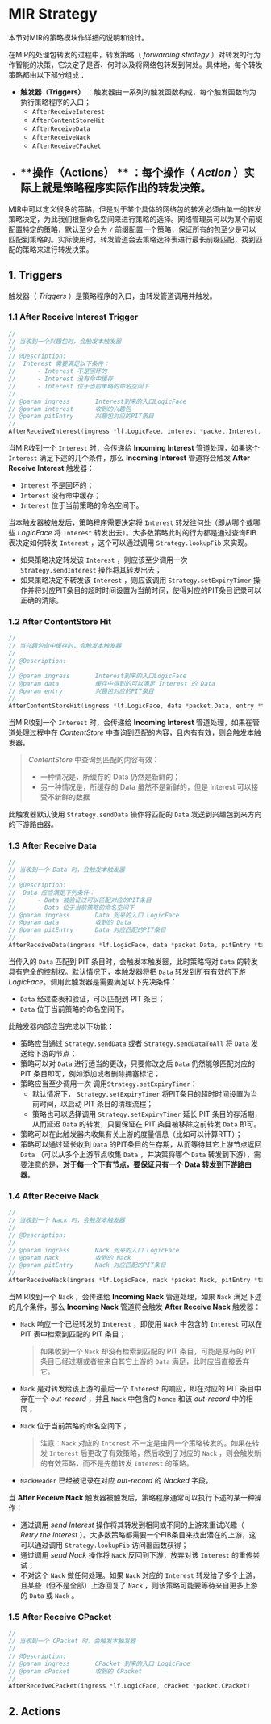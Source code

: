 # MIR Strategy

本节对MIR的策略模块作详细的说明和设计。

在MIR的处理包转发的过程中，转发策略（ *forwarding strategy* ）对转发的行为作智能的决策，它决定了是否、何时以及将网络包转发到何处。具体地，每个转发策略都由以下部分组成：

- **触发器（Triggers）** ：触发器由一系列的触发函数构成，每个触发函数均为执行策略程序的入口；
  - `AfterReceiveInterest`
  - `AfterContentStoreHit`
  - `AfterReceiveData`
  - `AfterReceiveNack`
  - `AfterReceiveCPacket`
- **操作（Actions） ** ：每个操作（ *Action* ）实际上就是策略程序实际作出的转发决策。
  - 

MIR中可以定义很多的策略，但是对于某个具体的网络包的转发必须由单一的转发策略决定，为此我们根据命名空间来进行策略的选择。网络管理员可以为某个前缀配置特定的策略，默认至少会为 `/` 前缀配置一个策略，保证所有的包至少是可以匹配到策略的。实际使用时，转发管道会去策略选择表进行最长前缀匹配，找到匹配的策略来进行转发决策。

## 1. Triggers

触发器（ *Triggers* ）是策略程序的入口，由转发管道调用并触发。

### 1.1 After Receive Interest Trigger

```go
//
// 当收到一个兴趣包时，会触发本触发器
//
// @Description:
//	Interest 需要满足以下条件：
//		- Interest 不是回环的
//		- Interest 没有命中缓存
//		- Interest 位于当前策略的命名空间下
//
// @param ingress		Interest到来的入口LogicFace
// @param interest		收到的兴趣包
// @param pitEntry		兴趣包对应的PIT条目
//
AfterReceiveInterest(ingress *lf.LogicFace, interest *packet.Interest, pitEntry *table.PITEntry)
```

当MIR收到一个 `Interest` 时，会传递给 **Incoming Interest** 管道处理，如果这个 `Interest` 满足下述的几个条件，那么 **Incoming Interest** 管道将会触发 **After Receive Interest** 触发器：

- `Interest` 不是回环的；
- `Interest` 没有命中缓存；
- `Interest` 位于当前策略的命名空间下。

当本触发器被触发后，策略程序需要决定将 `Interest` 转发往何处（即从哪个或哪些 *LogicFace* 将 `Interest` 转发出去）。大多数策略此时的行为都是通过查询FIB表决定如何转发 `Interest` ，这个可以通过调用 `Strategy.lookupFib` 来实现。

- 如果策略决定转发该 `Interest` ，则应该至少调用一次 `Strategy.sendInterest` 操作将其转发出去；
- 如果策略决定不转发该 `Interest` ，则应该调用 `Strategy.setExpiryTimer` 操作并将对应PIT条目的超时时间设置为当前时间，使得对应的PIT条目记录可以正确的清除。

### 1.2 After ContentStore Hit

```go
//
// 当兴趣包命中缓存时，会触发本触发器
//
// @Description:
//
// @param ingress		Interest到来的入口LogicFace
// @param data			缓存中得到的可以满足 Interest 的 Data
// @param entry			兴趣包对应的PIT条目
//
AfterContentStoreHit(ingress *lf.LogicFace, data *packet.Data, entry *table.PITEntry)
```

当MIR收到一个 `Interest` 时，会传递给 **Incoming Interest** 管道处理，如果在管道处理过程中在 *ContentStore* 中查询到匹配的内容，且内有有效，则会触发本触发器。

> *ContentStore* 中查询到匹配的内容有效：
>
> - 一种情况是，所缓存的 Data 仍然是新鲜的；
> - 另一种情况是，所缓存的 Data 虽然不是新鲜的，但是 Interest 可以接受不新鲜的数据

此触发器默认使用 `Strategy.sendData` 操作将匹配的 `Data` 发送到兴趣包到来方向的下游路由器。

### 1.3 After Receive Data

```go
//
// 当收到一个 Data 时，会触发本触发器
//
// @Description:
//	Data 应当满足下列条件：
//		- Data 被验证过可以匹配对应的PIT条目
//		- Data 位于当前策略的命名空间下
// @param ingress		Data 到来的入口 LogicFace
// @param data			收到的 Data
// @param pitEntry		Data 对应匹配的PIT条目
//
AfterReceiveData(ingress *lf.LogicFace, data *packet.Data, pitEntry *table.PITEntry)
```

当传入的 `Data` 匹配到 PIT 条目时，会触发本触发器，此时策略将对 `Data` 的转发具有完全的控制权。默认情况下，本触发器将把 `Data` 转发到所有有效的下游 *LogicFace*。调用此触发器是需要满足以下先决条件：

- `Data` 经过查表和验证，可以匹配到 PIT 条目；
- `Data` 位于当前策略的命名空间下。

此触发器内部应当完成以下功能：

- 策略应当通过 `Strategy.sendData` 或者 `Strategy.sendDataToAll` 将 `Data` 发送给下游的节点；
- 策略可以对 `Data` 进行适当的更改，只要修改之后 `Data` 仍然能够匹配对应的 PIT 条目即可，例如添加或者删除拥塞标记；
- 策略应当至少调用一次 调用`Strategy.setExpiryTimer`：
  - 默认情况下， `Strategy.setExpiryTimer` 将PIT条目的超时时间设置为当前时间，以启动 PIT 条目的清理流程；
  - 策略也可以选择调用 `Strategy.setExpiryTimer` 延长 PIT 条目的存活期，从而延迟 `Data` 的转发，只要保证在 PIT 条目被移除之前转发 `Data` 即可。
- 策略可以在此触发器内收集有关上游的度量信息（比如可以计算RTT）；
- 策略可以通过延长收到 `Data` 的PIT条目的生存期，从而等待其它上游节点返回 `Data` （可以从多个上游节点收集 `Data` ，并决策将哪个 `Data` 转发到下游），需要注意的是，**对于每一个下有节点，要保证只有一个 Data 转发到下游路由器**。

### 1.4 After Receive Nack

```go
//
// 当收到一个 Nack 时，会触发本触发器
//
// @Description:
//
// @param ingress		Nack 到来的入口 LogicFace
// @param nack			收到的 Nack
// @param pitEntry		Nack 对应匹配的PIT条目
//
AfterReceiveNack(ingress *lf.LogicFace, nack *packet.Nack, pitEntry *table.PITEntry)
```

当MIR收到一个 `Nack` ，会传递给 **Incoming Nack** 管道处理，如果 `Nack` 满足下述的几个条件，那么 **Incoming Nack** 管道将会触发 **After Receive Nack** 触发器：

- `Nack` 响应一个已经转发的 `Interest` ，即使用 `Nack` 中包含的 `Interest` 可以在 PIT 表中检索到匹配的 PIT 条目；

  > 如果收到一个 `Nack` 却没有检索到匹配的 PIT 条目，可能是原有的 PIT 条目已经过期或者被来自其它上游的 `Data` 满足，此时应当直接丢弃它。

- `Nack` 是对转发给该上游的最后一个 `Interest` 的响应，即在对应的 PIT 条目中存在一个 *out-record* ，并且 `Nack` 中包含的 `Nonce` 和该 *out-record* 中的相同；

- `Nack` 位于当前策略的命名空间下；

  > 注意：`Nack` 对应的 `Interest` 不一定是由同一个策略转发的。如果在转发 `Interest` 后更改了有效策略，然后收到了对应的 `Nack` ，则会触发新的有效策略，而不是先前转发 `Interest` 的策略。

- `NackHeader` 已经被记录在对应 *out-record* 的 *Nacked* 字段。

当 **After Receive Nack** 触发器被触发后，策略程序通常可以执行下述的某一种操作：

- 通过调用 *send Interest* 操作将其转发到相同或不同的上游来重试兴趣（ *Retry the Interest* ）。大多数策略都需要一个FIB条目来找出潜在的上游，这可以通过调用 `Strategy.lookupFib` 访问器函数获得；
- 通过调用 *send Nack* 操作将 `Nack` 反回到下游，放弃对该 `Interest` 的重传尝试；
- 不对这个 `Nack` 做任何处理。如果 `Nack` 对应的 `Interest` 转发给了多个上游，且某些（但不是全部）上游回复了 `Nack` ，则该策略可能要等待来自更多上游的 `Data` 或 `Nack` 。

### 1.5 After Receive CPacket

```go
//
// 当收到一个 CPacket 时，会触发本触发器
//
// @Description:
// @param ingress		CPacket 到来的入口 LogicFace
// @param cPacket		收到的 CPacket
//
AfterReceiveCPacket(ingress *lf.LogicFace, cPacket *packet.CPacket)
```

## 2. Actions



